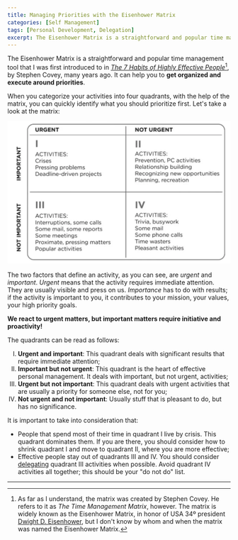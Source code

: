 ```yaml
---
title: Managing Priorities with the Eisenhower Matrix
categories: [Self Management]
tags: [Personal Development, Delegation]
excerpt: The Eisenhower Matrix is a straightforward and popular time management tool that can help you to get organized and execute around priorities.
---
```


The Eisenhower Matrix is a straightforward and popular time management tool that I was first introduced to in *[The 7 Habits of Highly Effective People](/book/the-7-habits-of-highly-effective-people)*[^1], by Stephen Covey, many years ago. It can help you to **get organized and execute around priorities**.

When you categorize your activities into four quadrants, with the help of the matrix, you can quickly identify what you should prioritize first. Let's take a look at the matrix:

![The Time Management Matrix](/images/posts/2023-02-27-eisenhower-matrix/the-time-management-matrix.png "The Time Management Matrix, by Stephen Covey.")

The two factors that define an activity, as you can see, are *urgent* and *important*. *Urgent* means that the activity requires immediate attention. They are usually visible and press on us. *Importance* has to do with results; if the activity is important to you, it contributes to your mission, your values, your high priority goals.

**We react to urgent matters, but important matters require initiative and proactivity!**

The quadrants can be read as follows:

<ol type="I">
  <li><b>Urgent and important</b>: This quadrant deals with significant results that require immediate attention;</li>
  <li><b>Important but not urgent</b>: This quadrant is the heart of effective personal management. It deals with important, but not urgent, activities;</li>
  <li><b>Urgent but not important</b>: This quadrant deals with urgent activities that are usually a priority for someone else, not for you;</li>
  <li><b>Not urgent and not important</b>: Usually stuff that is pleasant to do, but has no significance.</li>
</ol>

It is important to take into consideration that:

- People that spend most of their time in quadrant I live by crisis. This quadrant dominates them. If you are there, you should consider how to shrink quadrant I and move to quadrant II, where you are more effective;
- Effective people stay out of quadrants III and IV. You should consider [delegating](/mgmt/people/delegation) quadrant III activities when possible. Avoid quadrant IV activities all together; this should be your "do not do" list.

---

[^1]: As far as I understand, the matrix was created by Stephen Covey. He refers to it as *The Time Management Matrix*, however. The matrix is widely known as the Eisenhower Matrix, in honor of USA 34º president [Dwight D. Eisenhower](https://en.wikipedia.org/wiki/Dwight_D._Eisenhower), but I don't know by whom and when the matrix was named the Eisenhower Matrix.